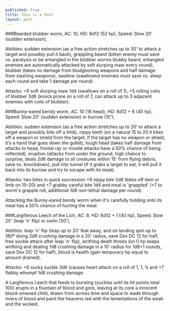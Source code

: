 ```yaml
---
published: true
title: This is a Post
layout: post
---
```

###Bearded blubber worm, AC: 10, HD: 8d12 (52 hp), Speed: Slow 20' (sudden extension),

Abilities: sudden extension (as a free action stretches up to 30' to attack a target and possibly pull it back), grappling beard (bitten enemy must save vs. paralysis or be entangled in the blubber worms blubby beard, entangled enemies are automatically attacked by soft slurping maw every round), blubber (takes no damage from bludgeoning weapons and half damage from slashing weapons), swallow (swallowed enemies must save vs. sleep each round and take 1 damage per round)

Attacks: +8 soft slurping maw 1d4 (swallows on a roll of 1), +5 rolling coils of blubber 2d6 (knock prone on a roll of 7, can attack up to 3 adjacent enemies with coils of blubber)﻿.

###Bunny-eared bendy worm, AC: 10 (16 head), HD: 6d12 + 6 (45 hp), Speed: Slow 20' (sudden extension) or burrow (10'),

Abilities: sudden extension (as a free action stretches up to 20' to attack a target and possibly bite off a limb), nippy teeth (on a natural 15 to 20 it bites off a weapon or shield from the target, if the target has no weapon or shield, it's a hand that goes down the gullet), tough head (takes half damage from attacks to head, frontal ray or missile attacks have a 50% chance of being reflected), eruption (attacks from under the ground, high chance to surprise, deals 2d6 damage to all creatures within 15' from flying debris, save vs. knockdown), pull into tunnel (if it grabs a target to eat, it will pull it back into its burrow and try to escape with its meal).

Attacks: two bites in quick succession +9 nippy bite 2d8 (bites off item or limb on 15–20) and +7 grabby careful bite 1d4 and meal is 'grappled' (+7 to worm's grapple roll, additional 1d8 non-lethal damage per round).

Attacking the Bunny-eared bendy worm when it's carefully holding onto its meal has a 50% chance of hurting the meal.

###Largiferous Leech of the Lich, AC: 8, HD: 6d12 + 1 (40 hp), Speed: Slow 20' (leap 'n' flip) or swim (30'),

Abilities: leap 'n' flip (leap up to 20' feat away, and on landing spin up to 180º doing 2d8 crushing damage in a 20' radius, save Dex DC 12 for half, free suckle attack after leap 'n' flip), writhing death throes (on 0 hp keeps writhing and dealing 1d8 crushing damage in a 10' radius for 1d8+1 rounds, save Dex DC 12 for half), blood is health (gain temporary hp equal to amount drained).

Attacks: +6 sucky suckle 3d6 (causes heart attack on a roll of 1, 1, 1) and +7 flabby whumpf 1d8 crushing damage.

A Largiferous Leech that feeds to bursting (suckles until its hit points total 100) erupts in a fountain of blood and gore, leaving at its core a innocent blood-omened child, drawn from across time and space to wade through rivers of blood and paint the heavens red with the lamentations of the weak and the wicked.

